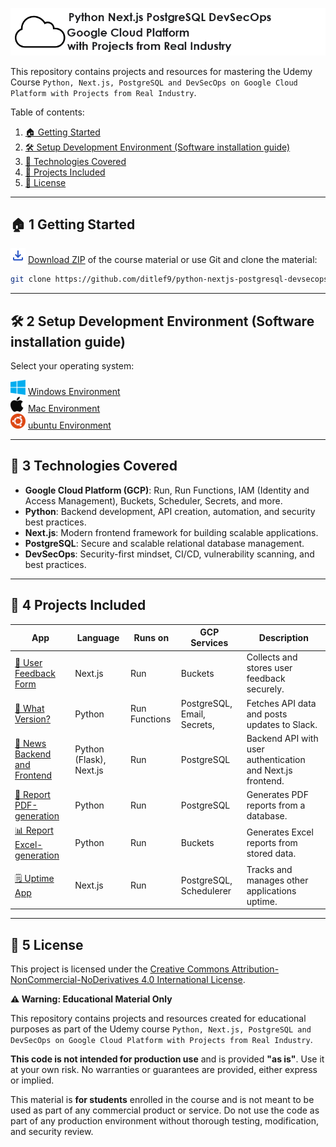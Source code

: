 ![Python, Next.js, PostgreSQL and DevSecOps on Google Cloud Platform with Projects from Real Industry Logo](_docs/python-nextjs-postgresql-devsecops-gcp-logo.png) 

This repository contains projects and resources for mastering the 
Udemy Course `Python, Next.js, PostgreSQL and DevSecOps on Google Cloud Platform with Projects from Real Industry`.

Table of contents:
1. [🏠 Getting Started](#-1-getting-started)
2. [🛠️ Setup Development Environment (Software installation guide)](#%EF%B8%8F-2-setup-development-environment-software-installation-guide)
3. [📌 Technologies Covered](#-3-technologies-covered)
4. [🎯 Projects Included](#-4-projects-included)
5. [📜 License](#-5-license)

---

## 🏠 1 Getting Started

![Download](_docs/download_24dp_2854C5_FILL0_wght400_GRAD0_opsz24.png) [Download ZIP](https://github.com/ditlef9/python-nextjs-postgresql-devsecops-gcp/archive/refs/heads/main.zip) of the course material
or use Git and clone the material:
```bash
git clone https://github.com/ditlef9/python-nextjs-postgresql-devsecops-gcp.git
```


---

## 🛠️ 2 Setup Development Environment (Software installation guide)

Select your operating system:

![Windows](_docs/windows-24x24.png) [Windows Environment](setup-development-environment/windows-environment)<br>
![Mac](_docs/mac-24x24.png) [Mac Environment](setup-development-environment/windows-environment)<br>
![Ubuntu](_docs/ubuntu-24x24.png) [ubuntu Environment](setup-development-environment/windows-environment)<br>

---

## 📌 3 Technologies Covered
- **Google Cloud Platform (GCP)**: Run, Run Functions, IAM (Identity and Access Management), Buckets, Scheduler, Secrets, and more.
- **Python**: Backend development, API creation, automation, and security best practices.
- **Next.js**: Modern frontend framework for building scalable applications.
- **PostgreSQL**: Secure and scalable relational database management.
- **DevSecOps**: Security-first mindset, CI/CD, vulnerability scanning, and best practices.

---

## 🎯 4 Projects Included
| App                                                   | Language                | Runs on       | GCP Services                | Description                                                |
|-------------------------------------------------------|-------------------------|---------------|-----------------------------|------------------------------------------------------------|
| [📝 User Feedback Form](user-feedback-form)           | Next.js                 | Run           | Buckets                     | Collects and stores user feedback securely.                |
| [🔄 What Version?](what-version)                      | Python                  | Run Functions | PostgreSQL, Email, Secrets, | Fetches API data and posts updates to Slack.               |
| [📝 News Backend and Frontend](news)                  | Python (Flask), Next.js | Run           | PostgreSQL                  | Backend API with user authentication and Next.js frontend. |
| [📄 Report PDF-generation](report-pdf-generation)     | Python                  | Run           | PostgreSQL                  | Generates PDF reports from a database.                     |
| [📊 Report Excel-generation](report-excel-generation) | Python                  | Run           | Buckets                     | Generates Excel reports from stored data.                  |
| [🗒️ Uptime App](uptime-app)                          | Next.js                 | Run           | PostgreSQL,  Schedulerer    | Tracks and manages other applications uptime.              |


--- 

## 📜 5 License


This project is licensed under the
[Creative Commons Attribution-NonCommercial-NoDerivatives 4.0 International License](https://creativecommons.org/licenses/by-nc-nd/4.0/).

**⚠️ Warning: Educational Material Only**

This repository contains projects and resources created for educational purposes as part of the Udemy course 
`Python, Next.js, PostgreSQL and DevSecOps on Google Cloud Platform with Projects from Real Industry`.

**This code is not intended for production use** and is provided **"as is"**. 
Use it at your own risk. No warranties or guarantees are provided, either express or implied. 

This material is **for students** enrolled in the course and is not meant to be used as part of any commercial product or service. 
Do not use the code as part of any production environment without thorough testing, modification, and security review.

